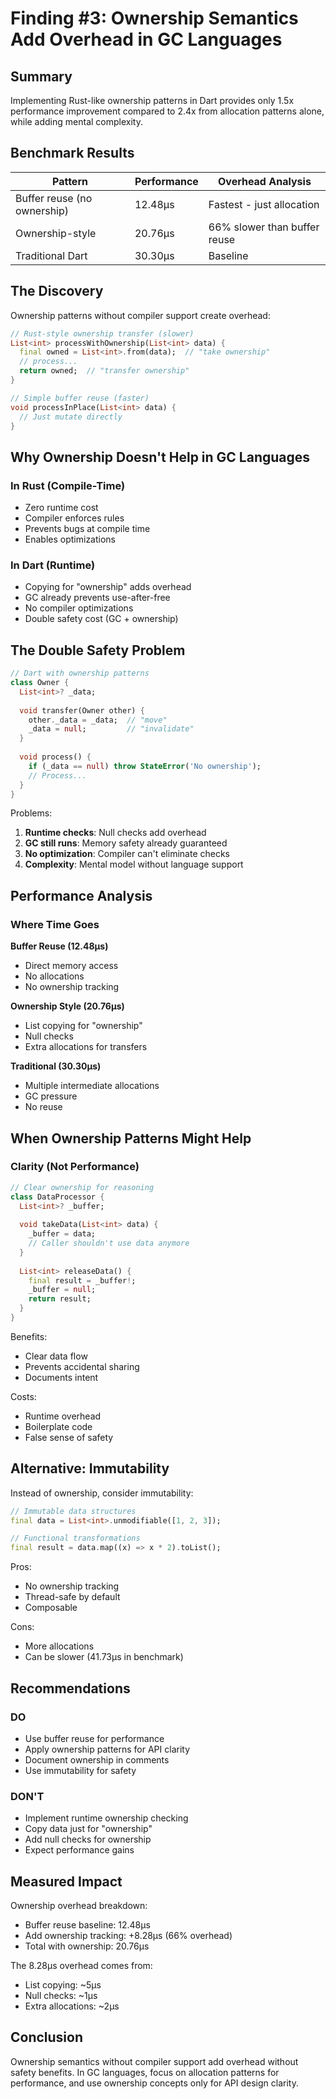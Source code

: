 # Finding #3: Ownership Semantics Add Overhead in GC Languages

## Summary
Implementing Rust-like ownership patterns in Dart provides only 1.5x performance improvement compared to 2.4x from allocation patterns alone, while adding mental complexity.

## Benchmark Results

| Pattern | Performance | Overhead Analysis |
|---------|------------|-------------------|
| Buffer reuse (no ownership) | 12.48μs | Fastest - just allocation |
| Ownership-style | 20.76μs | 66% slower than buffer reuse |
| Traditional Dart | 30.30μs | Baseline |

## The Discovery

Ownership patterns without compiler support create overhead:
```dart
// Rust-style ownership transfer (slower)
List<int> processWithOwnership(List<int> data) {
  final owned = List<int>.from(data);  // "take ownership"
  // process...
  return owned;  // "transfer ownership"
}

// Simple buffer reuse (faster)
void processInPlace(List<int> data) {
  // Just mutate directly
}
```

## Why Ownership Doesn't Help in GC Languages

### In Rust (Compile-Time)
- Zero runtime cost
- Compiler enforces rules
- Prevents bugs at compile time
- Enables optimizations

### In Dart (Runtime)
- Copying for "ownership" adds overhead
- GC already prevents use-after-free
- No compiler optimizations
- Double safety cost (GC + ownership)

## The Double Safety Problem

```dart
// Dart with ownership patterns
class Owner {
  List<int>? _data;
  
  void transfer(Owner other) {
    other._data = _data;  // "move"
    _data = null;         // "invalidate"
  }
  
  void process() {
    if (_data == null) throw StateError('No ownership');
    // Process...
  }
}
```

Problems:
1. **Runtime checks**: Null checks add overhead
2. **GC still runs**: Memory safety already guaranteed
3. **No optimization**: Compiler can't eliminate checks
4. **Complexity**: Mental model without language support

## Performance Analysis

### Where Time Goes

**Buffer Reuse (12.48μs)**
- Direct memory access
- No allocations
- No ownership tracking

**Ownership Style (20.76μs)**
- List copying for "ownership"
- Null checks
- Extra allocations for transfers

**Traditional (30.30μs)**
- Multiple intermediate allocations
- GC pressure
- No reuse

## When Ownership Patterns Might Help

### Clarity (Not Performance)
```dart
// Clear ownership for reasoning
class DataProcessor {
  List<int>? _buffer;
  
  void takeData(List<int> data) {
    _buffer = data;
    // Caller shouldn't use data anymore
  }
  
  List<int> releaseData() {
    final result = _buffer!;
    _buffer = null;
    return result;
  }
}
```

Benefits:
- Clear data flow
- Prevents accidental sharing
- Documents intent

Costs:
- Runtime overhead
- Boilerplate code
- False sense of safety

## Alternative: Immutability

Instead of ownership, consider immutability:
```dart
// Immutable data structures
final data = List<int>.unmodifiable([1, 2, 3]);

// Functional transformations
final result = data.map((x) => x * 2).toList();
```

Pros:
- No ownership tracking
- Thread-safe by default
- Composable

Cons:
- More allocations
- Can be slower (41.73μs in benchmark)

## Recommendations

### DO
- Use buffer reuse for performance
- Apply ownership patterns for API clarity
- Document ownership in comments
- Use immutability for safety

### DON'T
- Implement runtime ownership checking
- Copy data just for "ownership"
- Add null checks for ownership
- Expect performance gains

## Measured Impact

Ownership overhead breakdown:
- Buffer reuse baseline: 12.48μs
- Add ownership tracking: +8.28μs (66% overhead)
- Total with ownership: 20.76μs

The 8.28μs overhead comes from:
- List copying: ~5μs
- Null checks: ~1μs
- Extra allocations: ~2μs

## Conclusion

Ownership semantics without compiler support add overhead without safety benefits. In GC languages, focus on allocation patterns for performance, and use ownership concepts only for API design clarity.